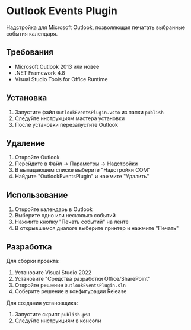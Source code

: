 # Outlook Events Plugin

Надстройка для Microsoft Outlook, позволяющая печатать выбранные события календаря.

## Требования

- Microsoft Outlook 2013 или новее
- .NET Framework 4.8
- Visual Studio Tools for Office Runtime

## Установка

1. Запустите файл `OutlookEventsPlugin.vsto` из папки `publish`
2. Следуйте инструкциям мастера установки
3. После установки перезапустите Outlook

## Удаление

1. Откройте Outlook
2. Перейдите в Файл -> Параметры -> Надстройки
3. В выпадающем списке выберите "Надстройки COM"
4. Найдите "OutlookEventsPlugin" и нажмите "Удалить"

## Использование

1. Откройте календарь в Outlook
2. Выберите одно или несколько событий
3. Нажмите кнопку "Печать событий" на ленте
4. В открывшемся диалоге выберите принтер и нажмите "Печать"

## Разработка

Для сборки проекта:

1. Установите Visual Studio 2022
2. Установите "Средства разработки Office/SharePoint"
3. Откройте решение `OutlookEventsPlugin.sln`
4. Соберите решение в конфигурации Release

Для создания установщика:

1. Запустите скрипт `publish.ps1`
2. Следуйте инструкциям в консоли 